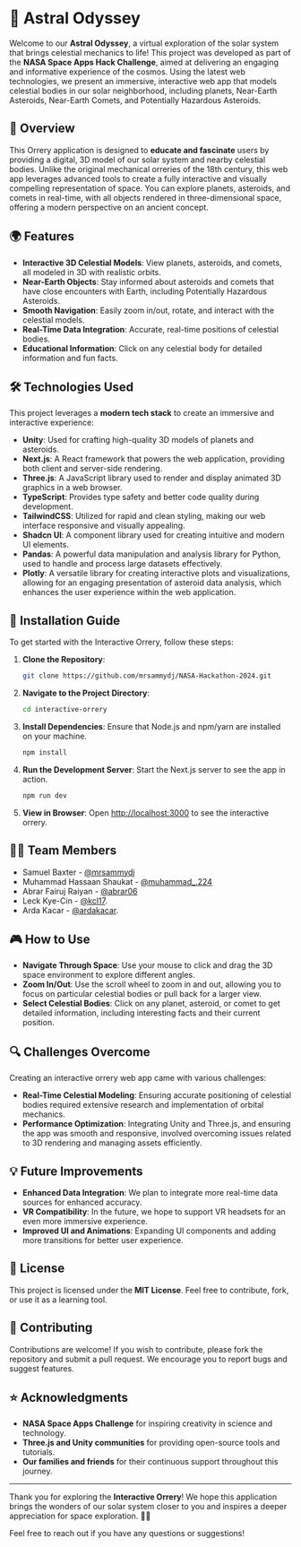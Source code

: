 # 🌌 Astral Odyssey

Welcome to our **Astral Odyssey**, a virtual exploration of the solar system that brings celestial mechanics to life! This project was developed as part of the **NASA Space Apps Hack Challenge**, aimed at delivering an engaging and informative experience of the cosmos. Using the latest web technologies, we present an immersive, interactive web app that models celestial bodies in our solar neighborhood, including planets, Near-Earth Asteroids, Near-Earth Comets, and Potentially Hazardous Asteroids.

## 🚀 Overview

This Orrery application is designed to **educate and fascinate** users by providing a digital, 3D model of our solar system and nearby celestial bodies. Unlike the original mechanical orreries of the 18th century, this web app leverages advanced tools to create a fully interactive and visually compelling representation of space. You can explore planets, asteroids, and comets in real-time, with all objects rendered in three-dimensional space, offering a modern perspective on an ancient concept.

## 🌍 Features

- **Interactive 3D Celestial Models**: View planets, asteroids, and comets, all modeled in 3D with realistic orbits.
- **Near-Earth Objects**: Stay informed about asteroids and comets that have close encounters with Earth, including Potentially Hazardous Asteroids.
- **Smooth Navigation**: Easily zoom in/out, rotate, and interact with the celestial models.
- **Real-Time Data Integration**: Accurate, real-time positions of celestial bodies.
- **Educational Information**: Click on any celestial body for detailed information and fun facts.

## 🛠️ Technologies Used

This project leverages a **modern tech stack** to create an immersive and interactive experience:

- **Unity**: Used for crafting high-quality 3D models of planets and asteroids.
- **Next.js**: A React framework that powers the web application, providing both client and server-side rendering.
- **Three.js**: A JavaScript library used to render and display animated 3D graphics in a web browser.
- **TypeScript**: Provides type safety and better code quality during development.
- **TailwindCSS**: Utilized for rapid and clean styling, making our web interface responsive and visually appealing.
- **Shadcn UI**: A component library used for creating intuitive and modern UI elements.
- **Pandas**: A powerful data manipulation and analysis library for Python, used to handle and process large datasets effectively.
- **Plotly**: A versatile library for creating interactive plots and visualizations, allowing for an engaging presentation of asteroid data analysis, which enhances the user experience within the web application.

## 📜 Installation Guide

To get started with the Interactive Orrery, follow these steps:

1. **Clone the Repository**:
    ```bash
    git clone https://github.com/mrsammydj/NASA-Hackathon-2024.git
    ```
2. **Navigate to the Project Directory**:
    ```bash
    cd interactive-orrery
    ```
3. **Install Dependencies**: Ensure that Node.js and npm/yarn are installed on your machine.
    ```bash
    npm install
    ```
4. **Run the Development Server**: Start the Next.js server to see the app in action.
    ```bash
    npm run dev
    ```
5. **View in Browser**: Open [http://localhost:3000](http://localhost:3000) to see the interactive orrery.

## 🧑‍🚀 Team Members

- Samuel Baxter - [@mrsammydj](https://github.com/mrsammydj)
- Muhammad Hassaan Shaukat - [@muhammad_.224](https://github.com/muhammad-hassaan-y2)
- Abrar Fairuj Raiyan - [@abrar06](https://github.com/MadCoderme)
- Leck Kye-Cin - [@kcl17](https://github.com/algorathem).
- Arda Kacar - [@ardakacar](https://github.com/ardakacar).

## 🎮 How to Use

- **Navigate Through Space**: Use your mouse to click and drag the 3D space environment to explore different angles.
- **Zoom In/Out**: Use the scroll wheel to zoom in and out, allowing you to focus on particular celestial bodies or pull back for a larger view.
- **Select Celestial Bodies**: Click on any planet, asteroid, or comet to get detailed information, including interesting facts and their current position.

## 🔍 Challenges Overcome

Creating an interactive orrery web app came with various challenges:

- **Real-Time Celestial Modeling**: Ensuring accurate positioning of celestial bodies required extensive research and implementation of orbital mechanics.
- **Performance Optimization**: Integrating Unity and Three.js, and ensuring the app was smooth and responsive, involved overcoming issues related to 3D rendering and managing assets efficiently.

## 💡 Future Improvements

- **Enhanced Data Integration**: We plan to integrate more real-time data sources for enhanced accuracy.
- **VR Compatibility**: In the future, we hope to support VR headsets for an even more immersive experience.
- **Improved UI and Animations**: Expanding UI components and adding more transitions for better user experience.

## 📄 License

This project is licensed under the **MIT License**. Feel free to contribute, fork, or use it as a learning tool.

## 🤝 Contributing

Contributions are welcome! If you wish to contribute, please fork the repository and submit a pull request. We encourage you to report bugs and suggest features.

## ⭐ Acknowledgments

- **NASA Space Apps Challenge** for inspiring creativity in science and technology.
- **Three.js and Unity communities** for providing open-source tools and tutorials.
- **Our families and friends** for their continuous support throughout this journey.

---

Thank you for exploring the **Interactive Orrery**! We hope this application brings the wonders of our solar system closer to you and inspires a deeper appreciation for space exploration. 🚀✨

Feel free to reach out if you have any questions or suggestions!
